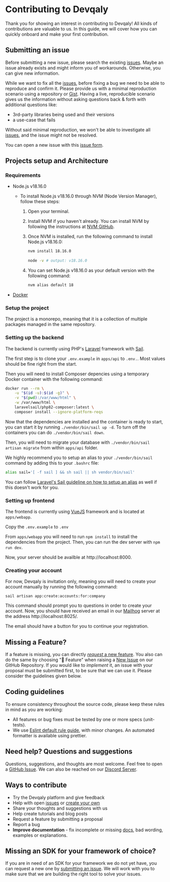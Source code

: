 # Contributing to Devqaly

Thank you for showing an interest in contributing to Devqaly! All kinds of contributions are valuable to us. In this guide, we will cover how you can quickly onboard and make your first contribution.

## Submitting an issue

Before submitting a new issue, please search the existing [issues](https://github.com/devqaly/devqaly/issues). Maybe an issue already exists and might inform you of workarounds. Otherwise, you can give new information.

While we want to fix all the [issues](https://github.com/devqaly/devqaly/issues), before fixing a bug we need to be able to reproduce and confirm it. Please provide us with a minimal reproduction scenario using a repository or [Gist](https://gist.github.com/). Having a live, reproducible scenario gives us the information without asking questions back & forth with additional questions like:

- 3rd-party libraries being used and their versions
- a use-case that fails

Without said minimal reproduction, we won't be able to investigate all [issues](https://github.com/devqaly/devqaly/issues), and the issue might not be resolved.

You can open a new issue with this [issue form](https://github.com/devqaly/devqaly/issues/new/choose).

## Projects setup and Architecture

### Requirements

- Node.js v18.16.0 
  - To install Node.js v18.16.0 through NVM (Node Version Manager), follow these steps:
    1. Open your terminal.

    2. Install NVM if you haven't already. You can install NVM by following the instructions at [NVM GitHub](https://github.com/nvm-sh/nvm).

    3. Once NVM is installed, run the following command to install Node.js v18.16.0:
       

        ```bash
        nvm install 18.16.0
                 
        node -v # output: v18.16.0
        ```
     5. You can set Node.js v18.16.0 as your default version with the following command:

        ```bash
        nvm alias default 18

        ```


- [Docker](https://www.docker.com/get-started/)

### Setup the project

The project is a monorepo, meaning that it is a collection of multiple packages managed in the same repository.

### Setting up the backend

The backend is currently using PHP's [Laravel](https://laravel.com/) framework with [Sail](https://laravel.com/docs/10.x/sail).


The first step is to clone your `.env.example` in `apps/api` to `.env.`. Most values should be fine right from the start. 

Then you will need to install Composer depencies using a temporary Docker container with the following command:

```sh
docker run --rm \
    -u "$(id -u):$(id -g)" \
    -v "$(pwd):/var/www/html" \
    -w /var/www/html \
    laravelsail/php82-composer:latest \
    composer install --ignore-platform-reqs
```

Now that the dependencies are installed and the container is ready to start, you can start it by running `./vendor/bin/sail up -d`. To turn off the containers you can do `./vendor/bin/sail down`.

Then, you will need to migrate your database with `./vendor/bin/sail artisan migrate` from within `apps/api` folder.

We highly recommend you to setup an alias to your `./vendor/bin/sail` command by adding this to your `.bashrc` file:

```sh
alias sail='[ -f sail ] && sh sail || sh vendor/bin/sail'
```

You can follow [Laravel's Sail guideline on how to setup an alias](https://laravel.com/docs/10.x/sail#configuring-a-shell-alias) as well if this doesn't work for you.

### Setting up frontend

The frontend is currently using [VueJS](https://vuejs.org/) framework and is located at `apps/webapp`.

Copy the `.env.example` to `.env`

From `apps/webapp` you will need to run `npm install` to install the dependencies from the project. Then, you can run the dev server with `npm run dev`.

Now, your server should be availble at http://localhost:8000.

### Creating your account

For now, Devqaly is invitation only, meaning you will need to create your account manually by running the following command:

```
sail artisan app:create:accounts:for:company
```

This command should prompt you to questions in order to create your account. Now, you should have received an email in our [Mailhog](https://github.com/mailhog/MailHog) server at the address http://localhost:8025/.

The email should have a button for you to continue your registration.

## Missing a Feature?

If a feature is missing, you can directly [_request_ a new feature](https://github.com/devqaly/devqaly/issues/new?assignees=&labels=feature&projects=&template=feature_request.yml&title=%F0%9F%9A%80+Feature%3A+). You also can do the same by choosing "🚀 Feature" when raising a [New Issue](https://github.com/devqaly/devqaly/issues/new/choose) on our GitHub Repository.
If you would like to _implement_ it, an issue with your proposal must be submitted first, to be sure that we can use it. Please consider the guidelines given below.

## Coding guidelines

To ensure consistency throughout the source code, please keep these rules in mind as you are working:

- All features or bug fixes must be tested by one or more specs (unit-tests).
- We use [Eslint default rule guide](https://eslint.org/docs/rules/), with minor changes. An automated formatter is available using prettier.

## Need help? Questions and suggestions

Questions, suggestions, and thoughts are most welcome. Feel free to open a [GitHub Issue](https://github.com/devqaly/devqaly/issues/new/choose). We can also be reached on our [Discord Server](https://discord.gg/acjcRx5u).

## Ways to contribute

- Try the Devqaly platform and give feedback
- Help with open [issues](https://github.com/devqaly/devqaly/issues) or [create your own](https://github.com/devqaly/devqaly/issues/new/choose)
- Share your thoughts and suggestions with us
- Help create tutorials and blog posts
- Request a feature by submitting a proposal
- Report a bug
- **Improve documentation** - fix incomplete or missing [docs](https://docs.devqaly.com/), bad wording, examples or explanations.

## Missing an SDK for your framework of choice?

If you are in need of an SDK for your framework we do not yet have, you can request a new one by [submitting an issue](https://github.com/devqaly/devqaly/issues/new?assignees=&labels=feature&projects=&template=feature_request.yml&title=%F0%9F%9A%80+Feature%3A+).
We will work with you to make sure that we are building the right tool to solve your issues.
